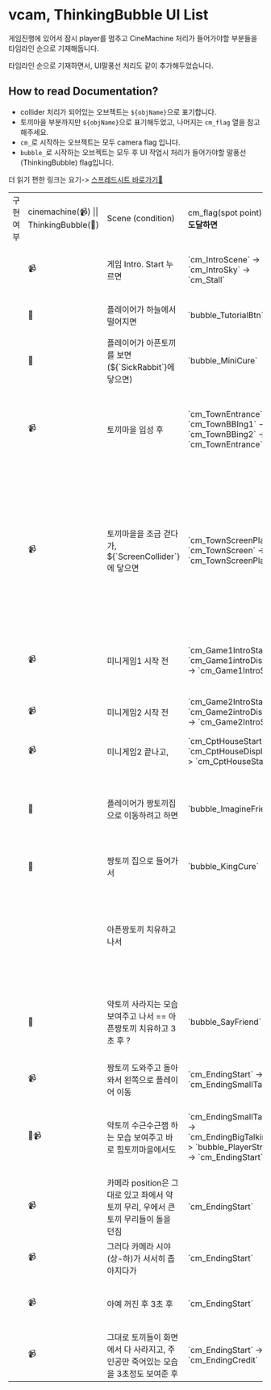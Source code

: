 # vcam, ThinkingBubble UI List

게임진행에 있어서 잠시 player를 멈추고 CineMachine 처리가 들어가야할 부분들을 타임라인 순으로 기재해둡니다.

타임라인 순으로 기재하면서, UI말풍선 처리도 같이 추가해두었습니다.

## How to read Documentation?

-   collider 처리가 되어있는 오브젝트는 `${objName}`으로 표기합니다.
-   토끼마을 부분까지만 `${objName}`으로 표기해두었고, 나머지는 `cm_flag` 열을 참고해주세요.
-   `cm_`로 시작하는 오브젝트는 모두 camera flag 입니다.
-   `bubble_`로 시작하는 오브젝트는 모두 후 UI 작업시 처리가 들어가야할 말풍선(ThinkingBubble) flag입니다.

더 읽기 편한 링크는 요기-> [스프레드시트 바로가기🔗](https://docs.google.com/spreadsheets/d/1AngKgUCzgy_YrrC_FqnD0_GW8WS3ce1WxyS2qF8st6I/edit#gid=0)

<table>
  <tr>
   <td>구현여부
   </td>
   <td>cinemachine(📹) || ThinkingBubble(💭)
   </td>
   <td>Scene (condition)
   </td>
   <td>cm_flag(spot point) -> <strong>에 도달하면</strong>
   </td>
   <td>Action (branch)
   </td>
  </tr>
  <tr>
   <td>
   </td>
   <td>📹
   </td>
   <td>게임 Intro. Start 누르면
   </td>
   <td>`cm_IntroScene` -> `cm_IntroSky` -> `cm_Stall`
   </td>
   <td>하늘 ~ 마굿깐까지 보여줌 -> 첫 마굿간 부분을 보여준 후에 주인공이 동그랗게 하늘에서 떨어짐
   </td>
  </tr>
  <tr>
   <td>
   </td>
   <td>💭
   </td>
   <td>플레이어가 하늘에서 떨어지면
   </td>
   <td>`bubble_TutorialBtn`
   </td>
   <td>💭 canvas UI button 보여줌(&lt;-, ->, 점프, E key) -> 키 한번씩 누르면 꺼짐
   </td>
  </tr>
  <tr>
   <td>
   </td>
   <td>💭
   </td>
   <td>플레이어가 아픈토끼를 보면(${`SickRabbit`}에 닿으면)
   </td>
   <td>`bubble_MiniCure`
   </td>
   <td>💭토끼를 치유해주는 모습 말풍선 5초정도 보여줌
   </td>
  </tr>
  <tr>
   <td>
   </td>
   <td>📹
   </td>
   <td>토끼마을 입성 후
   </td>
   <td>`cm_TownEntrance` -> `cm_TownBBIng1` -> `cm_TownBBing2` -> `cm_TownEntrance`
   </td>
   <td>괴롭힘 당하는 모습 1${`cm_TownBBing1`} 보여줌 -> 3초 -> 바로 괴롭힘당하는모습 2 ${`cm_TownBBing2`} 보여줌 -> 다시 플레이어가 있던 원점으로 카메라 이동
   </td>
  </tr>
  <tr>
   <td>
   </td>
   <td>📹
   </td>
   <td>토끼마을을 조금 걷다가, ${`ScreenCollider`}에 닿으면
   </td>
   <td>`cm_TownScreenPlay` -> `cm_TownScreen` -> `cm_TownScreenPlay`
   </td>
   <td>ScreenCollider에 닿으면 영화가 재생되는데, ${cm_TownScreenPlay}위치에 도달하면 -> ${`cm_TownScreen`}으로 이동해 12초간(영화 한사이클) 영화를 비춰줌 -> 12초 후 그중 한두마리는 그런 맹수가 있던가..? 하고 의심 (애니메이션 변경) -> 다시 ${cm_TownScreenPlay}위치로 카메라 돌아옴
   </td>
  </tr>
  <tr>
   <td>
   </td>
   <td>📹
   </td>
   <td>미니게임1 시작 전
   </td>
   <td>`cm_Game1IntroStart` -> `cm_Game1introDisplay` -> `cm_Game1IntroStart`
   </td>
   <td>힘토끼가 💭 당근! 달라는 뜻 하면서 앞으로 다가오고 → 토끼에 🔥닿으면 토끼 아야 하는 모습을 5초간 보여줌
   </td>
  </tr>
  <tr>
   <td>
   </td>
   <td>📹
   </td>
   <td>미니게임2 시작 전
   </td>
   <td>`cm_Game2IntroStart` -> `cm_Game2introDisplay` -> `cm_Game2IntroStart`
   </td>
   <td>힘토끼들이 앞으로 다가오고 -> 돌을 던져서 약토끼들 아야 하는 모습 보여줌
   </td>
  </tr>
  <tr>
   <td>
   </td>
   <td>📹
   </td>
   <td>미니게임2 끝나고,
   </td>
   <td>`cm_CptHouseStart` -> `cm_CptHouseDisplay` -> `cm_CptHouseStart`
   </td>
   <td>짱토끼 집을 한번 보여주고 -> 다시 플레이어가 있던 원점으로 카메라 이동
   </td>
  </tr>
  <tr>
   <td>
   </td>
   <td>💭
   </td>
   <td>플레이어가 짱토끼집으로 이동하려고 하면
   </td>
   <td>`bubble_ImagineFriend`
   </td>
   <td>주인공 💭 : 약토끼 힘토끼 사이좋은 모습 상상. (그리고 상상하는 말풍선이 켜지면, 왼쪽에서 작은토끼가 몰래 쫓아오고있는부분 애니메이션 처리)
   </td>
  </tr>
  <tr>
   <td>
   </td>
   <td>💭
   </td>
   <td>짱토끼 집으로 들어가서
   </td>
   <td>`bubble_KingCure`
   </td>
   <td>[이부분 안정함. 가장 간단히 생각난 연출로는]💭치유이펙트를 생각함
   </td>
  </tr>
  <tr>
   <td>
   </td>
   <td>
   </td>
   <td>아픈짱토끼 치유하고나서
   </td>
   <td>
   </td>
   <td>(충격먹는 작은 토끼애니메이션 처리 + 화면에서 왼쪽으로 이동해 사라지게 하기 + 놀란 사운드 처리) ~~카메라 시점이동을 두기에는 안그래도 이 씬 맵이 넓지 않아서 답답할것으로 예상~~
   </td>
  </tr>
  <tr>
   <td>
   </td>
   <td>💭
   </td>
   <td>약토끼 사라지는 모습 보여주고 나서 == 아픈짱토끼 치유하고 3초 후 ?
   </td>
   <td>`bubble_SayFriend`
   </td>
   <td>주인공 💭 : 약토끼 힘토끼 사이좋은 모습그림을 말풍선에 띄워보여주고 -> 말풍선 끔 -> 플레이어 다시 메인씬으로 돌아가게 여기서 그냥 씬 꺼도될듯
   </td>
  </tr>
  <tr>
   <td>
   </td>
   <td>📹
   </td>
   <td>짱토끼 도와주고 돌아와서 왼쪽으로 플레이어 이동
   </td>
   <td>`cm_EndingStart` -> `cm_EndingSmallTalking`
   </td>
   <td>약토끼들이 수근수근잼 하고있는 모습 보여줌
   </td>
  </tr>
  <tr>
   <td>
   </td>
   <td>💭📹
   </td>
   <td>약토끼 수근수근잼 하는 모습 보여주고 바로 힘토끼마을에서도
   </td>
   <td>`cm_EndingSmallTalking` -> `cm_EndingBigTalking` -> `bubble_PlayerStrong` -> `cm_EndingStart`
   </td>
   <td>수근수근하고있는 모습 보여줌 -> 💭주인공 에너지~(비범한 힘!) 모습을 말풍선으로 보여줌 -> 다시 플레이어가 있던 지점으로 카메라 이동
   </td>
  </tr>
  <tr>
   <td>
   </td>
   <td>📹
   </td>
   <td>카메라 position은 그대로 있고 좌에서 약토끼 무리, 우에서 큰토끼 무리들이 돌을 던짐
   </td>
   <td>`cm_EndingStart`
   </td>
   <td>카메라 시야 (상-하) 깜빡깜빡 3초간?5번? 함
   </td>
  </tr>
  <tr>
   <td>
   </td>
   <td>📹
   </td>
   <td>그러다 카메라 시야(상-하)가 서서히 좁아지다가
   </td>
   <td>`cm_EndingStart`
   </td>
   <td>아예 꺼짐
   </td>
  </tr>
  <tr>
   <td>
   </td>
   <td>📹
   </td>
   <td>아예 꺼진 후 3초 후
   </td>
   <td>`cm_EndingStart`
   </td>
   <td>카메라시야(상-하) 반쯤 열고 약토끼들은 왼쪽, 큰토끼들은 오른쪽으로 걸어가 사라짐
   </td>
  </tr>
  <tr>
   <td>
   </td>
   <td>📹
   </td>
   <td>그대로 토끼들이 화면에서 다 사라지고, 주인공만 죽어있는 모습을 3초정도 보여준 후
   </td>
   <td>`cm_EndingStart` -> `cm_EndingCredit`
   </td>
   <td>엄청 서서히 카메라가 시야를(상-하) 넓히며 하늘로 올라감 -> The end
   </td>
  </tr>
</table>
